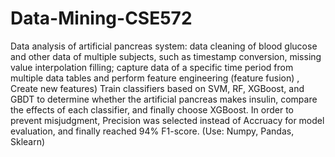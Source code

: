 # Data-Mining-CSE572

Data analysis of artificial pancreas system: data cleaning of blood glucose and other data of multiple subjects, such as timestamp conversion, missing value interpolation filling; capture data of a specific time period from multiple data tables and perform feature engineering (feature fusion) , Create new features) Train classifiers based on SVM, RF, XGBoost, and GBDT to determine whether the artificial pancreas makes insulin, compare the effects of each classifier, and finally choose XGBoost. In order to prevent misjudgment, Precision was selected instead of Accruacy for model evaluation, and finally reached 94% F1-score. (Use: Numpy, Pandas, Sklearn)

